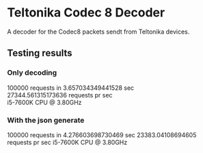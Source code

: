 # Teltonika Codec 8 Decoder
A decoder for the Codec8 packets sendt from Teltonika devices.

## Testing results

### Only decoding
100000 requests in 3.657034349441528 sec  
27344.561315173636 requests pr sec  
i5-7600K CPU @ 3.80GHz  

### With the json generate
100000 requests in 4.276603698730469 sec
23383.04108694605 requests pr sec
i5-7600K CPU @ 3.80GHz  

